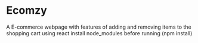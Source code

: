 # Ecomzy
A E-commerce webpage with features of adding and removing items to the shopping cart using react 
install node_modules before running (npm install)
